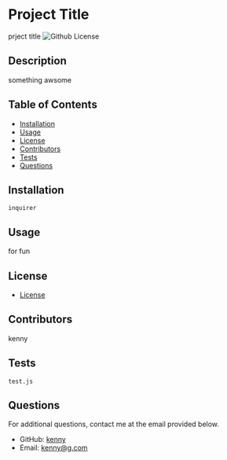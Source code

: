 
# Project Title
prject title
![Github License](https://img.shields.io/badge/license-Boost1.0-yellowgreen.svg)

## Description
something awsome

## Table of Contents 

* [Installation](#Installation)
* [Usage](#Usage)
* [License](#License)
* [Contributors](#Contributors)
* [Tests](#Tests)
* [Questions](#Questions)
    
## Installation

  ```
  inquirer
  ```

## Usage
for fun

## License 
* [License](#-license)

## Contributors 
kenny

## Tests

  ```
  test.js
  ```

## Questions

  For additional questions, contact me at the email provided below. 

  - GitHub: [kenny](https://github.com/kenny/)
  - Email:  kenny@g.com
